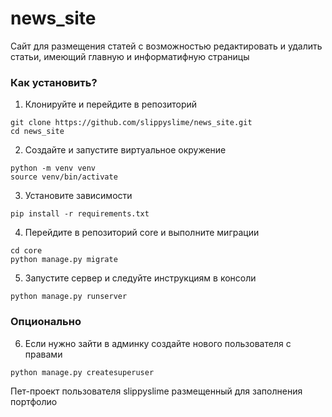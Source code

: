 # news_site
Сайт для размещения статей с возможностью редактировать и удалить статьи, имеющий главную и информатифную страницы

### Как установить?
1) Клонируйте и перейдите в репозиторий
```
git clone https://github.com/slippyslime/news_site.git
cd news_site
```
2) Создайте и запустите виртуальное окружение
```
python -m venv venv
source venv/bin/activate
```
3) Установите зависимости
```
pip install -r requirements.txt
```
4) Перейдите в репозиторий core и выполните миграции
```
cd core
python manage.py migrate
```
5) Запустите сервер и следуйте инструкциям в консоли
```
python manage.py runserver
```
### Опционально
6) Если нужно зайти в админку создайте нового пользователя с правами
```
python manage.py createsuperuser
```

Пет-проект пользователя slippyslime размещенный для заполнения портфолио
